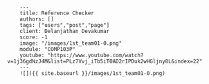 
        ---
        title: Reference Checker
        authors: []
        tags: ["users","post","page"]
        client: Delanjathan Devakumar
        score: -1
        image: "/images/1st_team01-0.png"
        module: "COMP103P"
        youtube: "https://www.youtube.com/watch?v=1j36gdNzJ4M&list=PLz7Vvj_iTb5iTOAD2rIPDuk2wHGljny8L&index=22"
        ---
        ![]({{ site.baseurl }}/images/1st_team01-0.png)